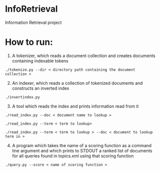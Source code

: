 InfoRetrieval
=============

Information Retrieval project

How to run:
=============

1. A tokenizer, which reads a document collection and creates documents containing indexable tokens

  `./tokenize.py --dir < directory path containing the document collection >`

2. An indexer, which reads a collection of tokenized documents and constructs an inverted index 

  `./invertindex.py`

3. A tool which reads the index and prints information read from it

  `./read_index.py --doc < document name to lookup >`
  
  `./read_index.py --term < term to lookup>`
  
  `./read_index.py --term < term to lookup > --doc < document to lookup term in >`

4. A program which takes the name of a scoring function as a command line argument 
and which prints to STDOUT a ranked list of documents for all queries found in topics.xml using that scoring function

  `./query.py --score < name of scoring function >`
